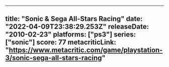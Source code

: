
---
title: "Sonic & Sega All-Stars Racing"
date: "2022-04-09T23:38:29.253Z"
releaseDate: "2010-02-23"
platforms: ["ps3"]
series: ["sonic"]
score: 77
metacriticLink: "https://www.metacritic.com/game/playstation-3/sonic-sega-all-stars-racing"
---
